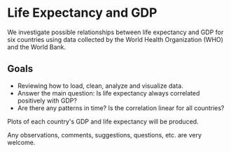 # Life Expectancy and GDP

We investigate possible relationships between life expectancy and GDP for six countries using data collected by the World Health Organization (WHO) and the World Bank.

## Goals
 - Reviewing how to load, clean, analyze and visualize data. 
 - Answer the main question: Is life expectancy always correlated positively with GDP?
 - Are there any patterns in time? Is the correlation linear for all countries?

Plots of each country's GDP and life expectancy will be produced.

Any observations, comments, suggestions, questions, etc. are very welcome. 

